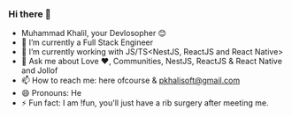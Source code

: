 ### Hi there 👋

<!--
**Khalisoft/Khalisoft** is a ✨ _special_ ✨ repository because its `README.md` (this file) appears on your GitHub profile.

Here are some ideas to get you started:-->

- Muhammad Khalil, your Devlosopher 😊
- 🔭 I’m currently a Full Stack Engineer
- 🌱 I’m currently working with JS/TS<NestJS, ReactJS and React Native>
- 💬 Ask me about Love ❤️, Communities, NestJS, ReactJS & React Native and Jollof
- 📫 How to reach me: here ofcourse & pkhalisoft@gmail.com
- 😄 Pronouns: He
- ⚡ Fun fact: I am !fun, you'll just have a rib surgery after meeting me.
<!-- - - 🌱 I’m currently learning ... -->
<!-- - 👯 I’m looking to collaborate on ... -->
<!-- - 🤔 I’m looking for help with ... -->
